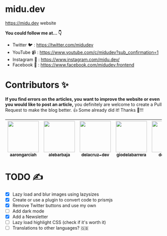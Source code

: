 # midu.dev

https://midu.dev website

**You could follow me at... 👇**

* Twitter 🐦 : https://twitter.com/midudev
* YouTube 📹 : https://www.youtube.com/c/midudev?sub_confirmation=1
* Instagram 📸 : https://www.instagram.com/midu.dev/
* Facebook 💬 : https://www.facebook.com/midudev.frontend


# Contributors ✨

**If you find errors on the articles, you want to improve the website or even you would like to post an article,** you definitely are welcome to create a Pull Request to make the blog better. 👍 Some already did it! Thanks 🙇‍!!!

[//]: contributors

| [<img src="https://avatars0.githubusercontent.com/u/7225802?v=4" width="100px;"/><br /><sub><b>aarongarciah</b></sub>](https://github.com/aarongarciah)<br />| [<img src="https://avatars1.githubusercontent.com/u/28918805?v=4" width="100px;"/><br /><sub><b>alebarbaja</b></sub>](https://github.com/alebarbaja)<br />| [<img src="https://avatars2.githubusercontent.com/u/5173869?v=4" width="100px;"/><br /><sub><b>delacruz-dev</b></sub>](https://github.com/delacruz-dev)<br />| [<img src="https://avatars0.githubusercontent.com/u/1263588?v=4" width="100px;"/><br /><sub><b>giodelabarrera</b></sub>](https://github.com/giodelabarrera)<br />| [<img src="https://avatars1.githubusercontent.com/u/4168389?v=4" width="100px;"/><br /><sub><b>desko27</b></sub>](https://github.com/desko27)<br />| [<img src="https://avatars3.githubusercontent.com/u/39853718?v=4" width="100px;"/><br /><sub><b>glebapps</b></sub>](https://github.com/glebapps)<br />| [<img src="https://avatars3.githubusercontent.com/u/10976645?v=4" width="100px;"/><br /><sub><b>arturovm2</b></sub>](https://github.com/arturovm2)<br /> |
| :-: | :-: | :-: | :-: | :-: | :-: | :-: |

[//]: contributors

# TODO ✍️
- [x] Lazy load and blur images using lazysizes
- [x] Create or use a plugin to convert code to prismjs
- [x] Remove Twitter buttons and use my own
- [ ] Add dark mode
- [x] Add a Newsletter
- [ ] Lazy load highlight CSS (check if it's worth it)
- [ ] Translations to other languages? 🇬🇧
